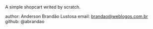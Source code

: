A simple shopcart writed by scratch.

author: Anderson Brandão Lustosa
email: brandao@weblogos.com.br
github: @abrandao